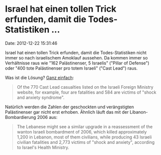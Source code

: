 Israel hat einen tollen Trick erfunden, damit die Todes-Statistiken \...
========================================================================

Date: 2012-12-22 15:31:46

Israel hat einen tollen Trick erfunden, damit die Todes-Statistiken
nicht immer so nach israelischem Amoklauf aussehen. Da kommen immer so
Verhältnisse raus wie \"162 Palästinenser, 5 Israelis\" (\"Pillar of
Defense\") oder \"400 tote Palästinenser pro totem Israeli\" (\"Cast
Lead\") raus.

Was ist die Lösung? [Ganz
einfach](http://www.aljazeera.com/indepth/opinion/2012/12/201212199383072902.html):

> Of the 770 Cast Lead casualties listed on the Israeli Foreign Ministry
> website, for example, four are fatalities and 584 are victims of
> \"shock and anxiety syndrome\".

Natürlich werden die Zahlen der geschockten und verängstigten
Palästinenser gar nicht erst erhoben. Ähnlich läuft das mit der
Libanon-Bombardierung 2006 aus:

> The Lebanese might see a similar upgrade in a reassessment of the
> wanton Israeli bombardment of 2006, which killed approximately 1,200
> in Lebanon, most of them civilians, while producing 43 Israeli
> civilian fatalities and 2,773 victims of \"shock and anxiety\",
> according to Israel\'s Health Ministry.
